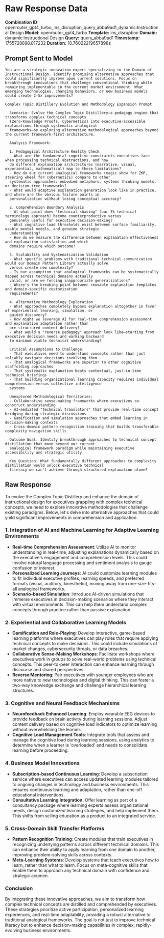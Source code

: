 # Raw Response Data

**Combination ID:** openrouter_gpt4_turbo_ins_disruption_query_abba9ad1_dynamic:Instructional Design
**Model:** openrouter_gpt4_turbo
**Template:** ins_disruption
**Domain:** dynamic:Instructional Design
**Query:** query_abba9ad1
**Timestamp:** 1755728898.817232
**Duration:** 18.76022219657898s

## Prompt Sent to Model

```
You are a strategic innovation expert specializing in the Domain of Instructional Design. Identify promising alternative approaches that could significantly improve upon current solutions. Focus on breakthrough innovations that challenge conventional thinking while remaining implementable in the current market environment. What emerging technologies, changing behaviors, or new business models could create 2-5x improvements?

Complex Topic Distillery Evolution and Methodology Expansion Prompt

  Scenario: Evolve the Complex Topic Distillery—a pedagogy engine that transforms complex technical concepts
  (Zero-Knowledge Proofs, Cybernetics) into executive-accessible explanations through systematic analogical
  frameworks—by exploring alternative methodological approaches beyond the current framework-first architecture.

  Analysis Framework:

  1. Pedagogical Architecture Reality Check
  - What are the fundamental cognitive constraints executives face when processing technical abstractions, and how
  do different explanation architectures (narrative, visual, experiential, mathematical) map to these limitations?
  - How do our current analogical frameworks (magic show for ZKP, steering wheel for cybernetics) compare to other
  systematic approaches: embodied metaphors, systems thinking models, or decision-tree frameworks?
  - What would adaptive explanation generation look like in practice, and where are the obvious failure points in
  personalization without losing conceptual accuracy?

  2. Comprehension Boundary Analysis
  - At what point does "technical shading" (our 5% technical terminology approach) become counterproductive versus
  genuinely useful for executive decision-making?
  - What cognitive load thresholds exist between surface familiarity, usable mental models, and genuine strategic
  understanding?
  - How do we measure the difference between explanation effectiveness and explanation satisfaction—and which
  domains require which outcome?

  3. Scalability and Systematization Validation
  - What specific problems with traditional technical communication would our Domain Pattern Library actually solve
  versus create new complexity?
  - Is our assumption that analogical frameworks can be systematically mapped across technical domains actually
  valid, or are we forcing inappropriate generalizations?
  - Where's the breaking point between reusable explanation templates and domain-specific customization
  requirements?

  4. Alternative Methodology Exploration
  - What approaches completely bypass explanation altogether in favor of experiential learning, simulation, or
  guided discovery?
  - How might we leverage AI for real-time comprehension assessment and explanation adaptation rather than
  pre-structured content delivery?
  - What would a "reverse pedagogy" approach look like—starting from executive decision needs and working backward
  to minimum viable technical understanding?

  Critical Assumptions to Challenge:
  - That executives need to understand concepts rather than just reliably navigate decisions involving them
  - That analogical frameworks are superior to other cognitive scaffolding approaches
  - That systematic explanation beats contextual, just-in-time technical briefings
  - That building organizational learning capacity requires individual comprehension versus collective intelligence
  systems

  Unexplored Methodological Territories:
  - Collaborative sense-making frameworks where executives co-construct understanding
  - AI-mediated "technical translators" that provide real-time concept bridging during strategic discussions
  - Gamification and simulation approaches that embed learning in decision-making contexts
  - Cross-domain pattern recognition training that builds transferable complexity navigation skills

  Outcome Goal: Identify breakthrough approaches to technical concept distillation that move beyond our current
  analogical framework paradigm while maintaining executive accessibility and strategic utility.

  Key Question: What fundamentally different approaches to complexity distillation would unlock executive technical
  literacy we can't achieve through structured explanation alone?
```

## Raw Response

To evolve the Complex Topic Distillery and enhance the domain of instructional design for executives grappling with complex technical concepts, we need to explore innovative methodologies that challenge existing paradigms. Below, let's delve into alternative approaches that could yield significant improvements in comprehension and application:

### 1. **Integration of AI and Machine Learning for Adaptive Learning Environments**
   - **Real-time Comprehension Assessment**: Utilize AI to monitor understanding in real-time, adjusting explanations dynamically based on the executive's engagement and comprehension levels. This could involve natural language processing and sentiment analysis to gauge confusion or interest.
   - **Personalized Learning Journeys**: AI could customize learning modules to fit individual executive profiles, learning speeds, and preferred formats (visual, auditory, kinesthetic), moving away from one-size-fits-all analogical frameworks.
   - **Scenario-based Simulation**: Introduce AI-driven simulations that immerse executives in decision-making scenarios where they interact with virtual environments. This can help them understand complex concepts through practice rather than passive explanation.

### 2. **Experiential and Collaborative Learning Models**
   - **Gamification and Role-Playing**: Develop interactive, game-based learning platforms where executives can play roles that require applying technical concepts to make decisions. This could include simulations of market changes, cybersecurity threats, or data breaches.
   - **Collaborative Sense-Making Workshops**: Facilitate workshops where executives work in groups to solve real-world problems using technical concepts. This peer-to-peer interaction can enhance learning through discourse and shared perspectives.
   - **Reverse Mentoring**: Pair executives with younger employees who are more native to new technologies and digital thinking. This can foster a two-way knowledge exchange and challenge hierarchical learning structures.

### 3. **Cognitive and Neural Feedback Mechanisms**
   - **Neurofeedback Enhanced Learning**: Employ wearable EEG devices to provide feedback on brain activity during learning sessions. Adjust content delivery based on cognitive load indicators to optimize learning without overwhelming the learner.
   - **Cognitive Load Management Tools**: Integrate tools that assess and manage the cognitive load during learning sessions, using analytics to determine when a learner is 'overloaded' and needs to consolidate learning before proceeding.

### 4. **Business Model Innovations**
   - **Subscription-based Continuous Learning**: Develop a subscription service where executives can access updated learning modules tailored to ongoing changes in technology and business environments. This ensures continuous learning and adaptation, rather than one-off educational interventions.
   - **Consultative Learning Integration**: Offer learning as part of a consultancy package where learning experts assess organizational needs, design customized learning strategies, and help implement them. This shifts from selling education as a product to an integrated service.

### 5. **Cross-Domain Skill Transfer Platforms**
   - **Pattern Recognition Training**: Create modules that train executives in recognizing underlying patterns across different technical domains. This can enhance their ability to apply learning from one domain to another, improving problem-solving skills across contexts.
   - **Meta-Learning Systems**: Develop systems that teach executives how to learn, rather than what to learn. Focus on meta-cognitive skills that enable them to approach any technical domain with confidence and strategic acumen.

### Conclusion
By integrating these innovative approaches, we aim to transform how complex technical concepts are distilled and comprehended by executives. These strategies prioritize active participation, personalized learning experiences, and real-time adaptability, providing a robust alternative to traditional analogical frameworks. The goal is not just to improve technical literacy but to enhance decision-making capabilities in complex, rapidly-evolving business environments.